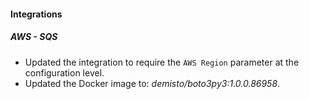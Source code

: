 
#### Integrations

##### AWS - SQS

- Updated the integration to require the `AWS Region` parameter at the configuration level.
- Updated the Docker image to: *demisto/boto3py3:1.0.0.86958*.
